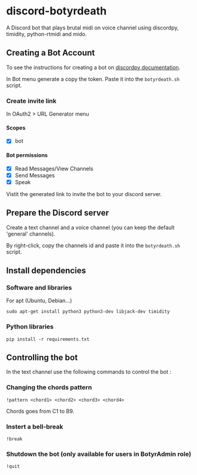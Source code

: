 # discord-botyrdeath

A Discord bot that plays brutal midi on voice channel using discordpy, timidity, python-rtmidi and mido.

## Creating a Bot Account

To see the instructions for creating a bot on [discordpy documentation](https://discordpy.readthedocs.io/en/stable/discord.html).

In Bot menu generate a copy the token. Paste it into the `botyrdeath.sh` script.

### Create invite link

In OAuth2 > URL Generator menu

#### Scopes

- [x] bot

#### Bot permissions

- [x] Read Messages/View Channels
- [x] Send Messages
- [x] Speak

Vistit the generated link to invite the bot to your discord server.

## Prepare the Discord server

Create a text channel and a voice channel (you can keep the default 'general' channels).

By right-click, copy the channels id and paste it into the `botyrdeath.sh` script.

## Install dependencies

### Software and libraries

For apt (Ubuntu, Debian...)

```
sudo apt-get install python3 python3-dev libjack-dev timidity
```

### Python libraries

```
pip install -r requirements.txt
```

## Controlling the bot

In the text channel use the following commands to control the bot :

### Changing the chords pattern

```
!pattern <chord1> <chord2> <chord3> <chord4>
```

Chords goes from C1 to B9.

### Instert a bell-break

```
!break
```

### Shutdown the bot (only available for users in BotyrAdmin role)

```
!quit
```
